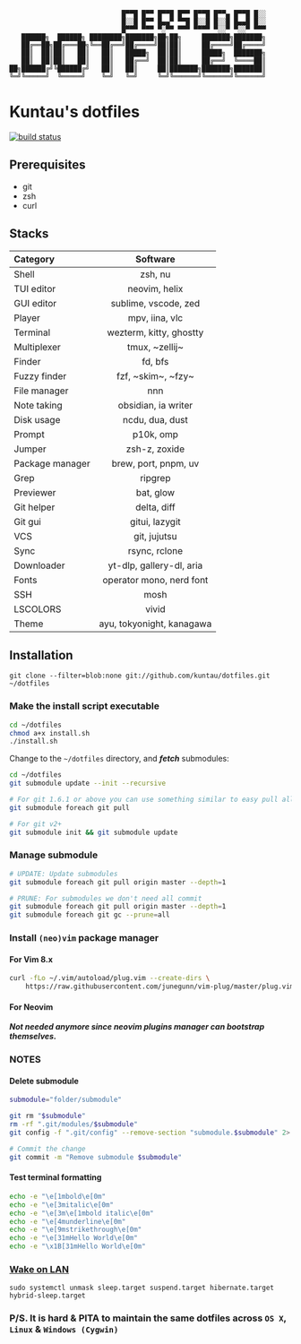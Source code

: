 
                                █▀▀█ █▀▀ █▀▀█ █▀▀ █▀▀█ █▀▀▄ █▀▀█ █░░ 
                                █░░█ █▀▀ █▄▄▀ ▀▀█ █░░█ █░░█ █▄▄█ █░░ 
                                █▀▀▀ ▀▀▀ ▀░▀▀ ▀▀▀ ▀▀▀▀ ▀░░▀ ▀░░▀ ▀▀▀
       ██████╗  ██████╗ ████████╗███████╗██╗██╗     ███████╗███████╗
       ██╔══██╗██╔═══██╗╚══██╔══╝██╔════╝██║██║     ██╔════╝██╔════╝
       ██║  ██║██║   ██║   ██║   █████╗  ██║██║     █████╗  ███████╗
       ██║  ██║██║   ██║   ██║   ██╔══╝  ██║██║     ██╔══╝  ╚════██║
    ██╗██████╔╝╚██████╔╝   ██║   ██║     ██║███████╗███████╗███████║
    ╚═╝╚═════╝  ╚═════╝    ╚═╝   ╚═╝     ╚═╝╚══════╝╚══════╝╚══════╝

# Kuntau's dotfiles

[![build status](https://img.shields.io/travis/kuntau/dotfiles.svg?style=flat-square)](https://travis-ci.org/kuntau/dotfiles)

## Prerequisites

- git
- zsh
- curl

## Stacks

| Category        | Software                  |
| :-------        | :---------:               |
| Shell           | zsh, nu                   |
| TUI editor      | neovim, helix             |
| GUI editor      | sublime, vscode, zed      |
| Player          | mpv, iina, vlc            |
| Terminal        | wezterm, kitty, ghostty   |
| Multiplexer     | tmux, ~zellij~            |
| Finder          | fd, bfs                   |
| Fuzzy finder    | fzf, ~skim~, ~fzy~        |
| File manager    | nnn                       |
| Note taking     | obsidian, ia writer       |
| Disk usage      | ncdu, dua, dust           |
| Prompt          | p10k, omp                 |
| Jumper          | zsh-z, zoxide             |
| Package manager | brew, port, pnpm, uv      |
| Grep            | ripgrep                   |
| Previewer       | bat, glow                 |
| Git helper      | delta, diff               |
| Git gui         | gitui, lazygit            |
| VCS             | git, jujutsu              |
| Sync            | rsync, rclone             |
| Downloader      | yt-dlp, gallery-dl, aria  |
| Fonts           | operator mono, nerd font  |
| SSH             | mosh                      |
| LSCOLORS        | vivid                     |
| Theme           | ayu, tokyonight, kanagawa |


## Installation

`git clone --filter=blob:none git://github.com/kuntau/dotfiles.git ~/dotfiles`

### Make the install script executable

```bash
cd ~/dotfiles
chmod a+x install.sh
./install.sh
```

Change to the `~/dotfiles` directory, and ***fetch*** submodules:

```bash
cd ~/dotfiles
git submodule update --init --recursive

# For git 1.6.1 or above you can use something similar to easy pull all submodule:
git submodule foreach git pull

# For git v2+
git submodule init && git submodule update

```

### Manage submodule

```bash
# UPDATE: Update submodules
git submodule foreach git pull origin master --depth=1

# PRUNE: For submodules we don't need all commit
git submodule foreach git pull origin master --depth=1
git submodule foreach git gc --prune=all
```

### Install `(neo)vim` package manager

#### For Vim 8.x

```bash
curl -fLo ~/.vim/autoload/plug.vim --create-dirs \
    https://raw.githubusercontent.com/junegunn/vim-plug/master/plug.vim
```

#### For Neovim

***Not needed anymore since neovim plugins manager can bootstrap themselves.***

### NOTES

#### Delete submodule

```bash
submodule="folder/submodule"

git rm "$submodule"
rm -rf ".git/modules/$submodule"
git config -f ".git/config" --remove-section "submodule.$submodule" 2> /dev/null

# Commit the change
git commit -m "Remove submodule $submodule"
```

#### Test terminal formatting

```bash
echo -e "\e[1mbold\e[0m"
echo -e "\e[3mitalic\e[0m"
echo -e "\e[3m\e[1mbold italic\e[0m"
echo -e "\e[4munderline\e[0m"
echo -e "\e[9mstrikethrough\e[0m"
echo -e "\e[31mHello World\e[0m"
echo -e "\x1B[31mHello World\e[0m"
```

### [Wake on LAN](https://www.techrepublic.com/article/how-to-enable-wake-on-lan-in-ubuntu-server-18-04)

`sudo systemctl unmask sleep.target suspend.target hibernate.target hybrid-sleep.target`

### P/S. It is hard & PITA to maintain the same dotfiles across `OS X`, `Linux` & `Windows (Cygwin)`
